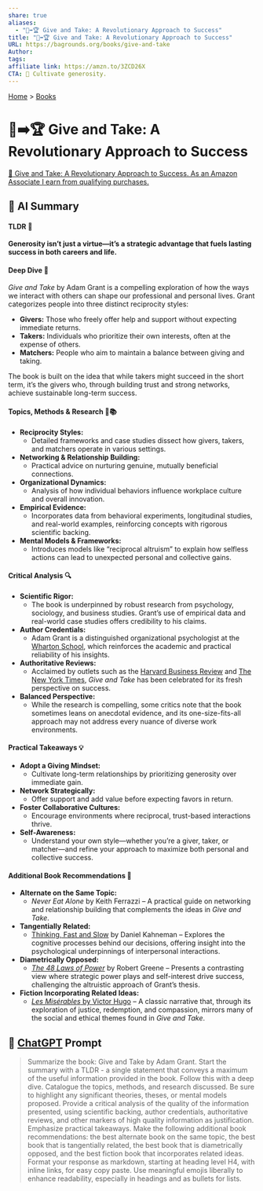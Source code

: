 ```yaml
---
share: true
aliases:
  - "🎁➡️🏆 Give and Take: A Revolutionary Approach to Success"
title: "🎁➡️🏆 Give and Take: A Revolutionary Approach to Success"
URL: https://bagrounds.org/books/give-and-take
Author: 
tags: 
affiliate link: https://amzn.to/3ZCD26X
CTA: 🤝 Cultivate generosity.
---
```

[Home](../index.md) > [Books](./index.md)  
# 🎁➡️🏆 Give and Take: A Revolutionary Approach to Success  
[🛒 Give and Take: A Revolutionary Approach to Success. As an Amazon Associate I earn from qualifying purchases.](https://amzn.to/3ZCD26X)  
  
## 🤖 AI Summary  
  
#### TLDR 🤔    
**Generosity isn’t just a virtue—it’s a strategic advantage that fuels lasting success in both careers and life.**  
  
#### Deep Dive 🚀    
*Give and Take* by Adam Grant is a compelling exploration of how the ways we interact with others can shape our professional and personal lives. Grant categorizes people into three distinct reciprocity styles:    
  
- **Givers:** Those who freely offer help and support without expecting immediate returns.    
- **Takers:** Individuals who prioritize their own interests, often at the expense of others.    
- **Matchers:** People who aim to maintain a balance between giving and taking.    
  
The book is built on the idea that while takers might succeed in the short term, it’s the givers who, through building trust and strong networks, achieve sustainable long-term success.  
  
#### Topics, Methods & Research 🔬📚  
- **Reciprocity Styles:**    
  - Detailed frameworks and case studies dissect how givers, takers, and matchers operate in various settings.    
- **Networking & Relationship Building:**    
  - Practical advice on nurturing genuine, mutually beneficial connections.    
- **Organizational Dynamics:**    
  - Analysis of how individual behaviors influence workplace culture and overall innovation.    
- **Empirical Evidence:**    
  - Incorporates data from behavioral experiments, longitudinal studies, and real-world examples, reinforcing concepts with rigorous scientific backing.    
- **Mental Models & Frameworks:**    
  - Introduces models like “reciprocal altruism” to explain how selfless actions can lead to unexpected personal and collective gains.  
  
#### Critical Analysis 🔍  
- **Scientific Rigor:**    
  - The book is underpinned by robust research from psychology, sociology, and business studies. Grant’s use of empirical data and real-world case studies offers credibility to his claims.    
- **Author Credentials:**    
  - Adam Grant is a distinguished organizational psychologist at the [Wharton School](https://www.wharton.upenn.edu/), which reinforces the academic and practical reliability of his insights.    
- **Authoritative Reviews:**    
  - Acclaimed by outlets such as the [Harvard Business Review](https://hbr.org/) and [The New York Times](https://www.nytimes.com/), *Give and Take* has been celebrated for its fresh perspective on success.    
- **Balanced Perspective:**    
  - While the research is compelling, some critics note that the book sometimes leans on anecdotal evidence, and its one-size-fits-all approach may not address every nuance of diverse work environments.  
  
#### Practical Takeaways 💡  
- **Adopt a Giving Mindset:**    
  - Cultivate long-term relationships by prioritizing generosity over immediate gain.    
- **Network Strategically:**    
  - Offer support and add value before expecting favors in return.    
- **Foster Collaborative Cultures:**    
  - Encourage environments where reciprocal, trust-based interactions thrive.    
- **Self-Awareness:**    
  - Understand your own style—whether you’re a giver, taker, or matcher—and refine your approach to maximize both personal and collective success.  
  
#### Additional Book Recommendations 📖  
- **Alternate on the Same Topic:**    
  - *Never Eat Alone* by Keith Ferrazzi – A practical guide on networking and relationship building that complements the ideas in *Give and Take*.    
- **Tangentially Related:**    
  - [Thinking, Fast and Slow](./thinking-fast-and-slow.md) by Daniel Kahneman – Explores the cognitive processes behind our decisions, offering insight into the psychological underpinnings of interpersonal interactions.  
- **Diametrically Opposed:**    
  - *[The 48 Laws of Power](./the-48-laws-of-power.md)* by Robert Greene – Presents a contrasting view where strategic power plays and self-interest drive success, challenging the altruistic approach of Grant’s thesis.    
- **Fiction Incorporating Related Ideas:**    
  - [*Les Misérables* by Victor Hugo](https://www.goodreads.com/book/show/24280.Les_Mis_rables) – A classic narrative that, through its exploration of justice, redemption, and compassion, mirrors many of the social and ethical themes found in *Give and Take*.  
  
## 💬 [ChatGPT](https://chat.com) Prompt  
> Summarize the book: Give and Take by Adam Grant. Start the summary with a TLDR - a single statement that conveys a maximum of the useful information provided in the book. Follow this with a deep dive. Catalogue the topics, methods, and research discussed. Be sure to highlight any significant theories, theses, or mental models proposed. Provide a critical analysis of the quality of the information presented, using scientific backing, author credentials, authoritative reviews, and other markers of high quality information as justification. Emphasize practical takeaways. Make the following additional book recommendations: the best alternate book on the same topic, the best book that is tangentially related, the best book that is diametrically opposed, and the best fiction book that incorporates related ideas. Format your response as markdown, starting at heading level H4, with inline links, for easy copy paste. Use meaningful emojis liberally to enhance readability, especially in headings and as bullets for lists.